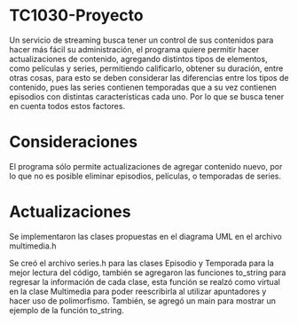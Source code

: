 # TC1030-Proyecto
Un servicio de streaming busca tener un control de sus contenidos para hacer más fácil su administración, el programa quiere permitir hacer actualizaciones de contenido, agregando distintos tipos de elementos, como películas y series, permitiendo calificarlo, obtener su duración, entre otras cosas, para esto se deben considerar las diferencias entre los tipos de contenido, pues las series contienen temporadas que a su vez contienen episodios con distintas características cada uno. Por lo que se busca tener en cuenta todos estos factores.

# Consideraciones
El programa sólo permite actualizaciones de agregar contenido nuevo, por lo que no es posible eliminar episodios, películas, o temporadas de series.

# Actualizaciones
Se implementaron las clases propuestas en el diagrama UML en el archivo multimedia.h

Se creó el archivo series.h para las clases Episodio y Temporada para la mejor lectura del código, también se agregaron las funciones to_string para regresar la información de cada clase, esta función se realzó como virtual en la clase Multimedia para poder reescribirla al utilizar apuntadores y hacer uso de polimorfismo. También, se agregó un main para mostrar un ejemplo de la función to_string.
